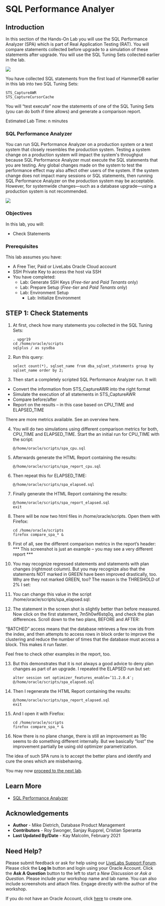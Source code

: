 # SQL Performance Analyer

## Introduction

In this section of the Hands-On Lab you will use the SQL Performance Analyzer (SPA) which is part of Real Application Testing (RAT). You will compare statements collected before upgrade to a simulation of these statements after upgrade. You will use the SQL Tuning Sets collected earlier in the lab.

![](./images/spa.png " ")

You have collected SQL statements from the first load of HammerDB earlier in this lab into two SQL Tuning Sets:

    STS_CaptureAWR
    STS_CaptureCursorCache

You will “test execute” now the statements of one of the SQL Tuning Sets (you can do both if time allows) and generate a comparison report.

Estimated Lab Time: n minutes

### SQL Performance Analyzer
You can run SQL Performance Analyzer on a production system or a test system that closely resembles the production system. Testing a system change on a production system will impact the system's throughput because SQL Performance Analyzer must execute the SQL statements that you are testing. Any global changes made on the system to test the performance effect may also affect other users of the system. If the system change does not impact many sessions or SQL statements, then running SQL Performance Analyzer on the production system may be acceptable. However, for systemwide changes—such as a database upgrade—using a production system is not recommended.

![](./images/spa-2.png " ")

### Objectives

In this lab, you will:
* Check Statements

### Prerequisites
This lab assumes you have:
- A Free Tier, Paid or LiveLabs Oracle Cloud account
- SSH Private Key to access the host via SSH
- You have completed:
    - Lab: Generate SSH Keys (*Free-tier* and *Paid Tenants* only)
    - Lab: Prepare Setup (*Free-tier* and *Paid Tenants* only)
    - Lab: Environment Setup
		- Lab: Initialize Environment

## **STEP 1**: Check Statements

1. At first, check how many statements you collected in the SQL Tuning Sets:

    ````
    . upgr19
    cd /home/oracle/scripts
    sqlplus / as sysdba
    ````

2. Run this query:

    ````
    select count(*), sqlset_name from dba_sqlset_statements group by sqlset_name order by 2;
    ````

3. Then start a completely scripted SQL Performance Analyzer run. It will:
- Convert the information from STS_CaptureAWR into the right format
- Simulate the execution of all statements in STS_CaptureAWR
- Compare before/after
- Report on the results – in this case based on CPU_TIME and ELAPSED_TIME

There are more metrics available. See an overview here.

4. You will do two simulations using different comparison metrics for both, CPU_TIME and ELAPSED_TIME.  Start the an initial run for CPU_TIME with the script:

    ````
    @/home/oracle/scripts/spa_cpu.sql
    ````

5. Afterwards generate the HTML Report containing the results:

    ````
    @/home/oracle/scripts/spa_report_cpu.sql
    ````
6. Then repeat this for ELAPSED_TIME:

    ````
    @/home/oracle/scripts/spa_elapsed.sql
    ````

7. Finally generate the HTML Report containing the results:

    ````
    @/home/oracle/scripts/spa_report_elapsed.sql
    exit
    ````

8. There will be now two html files in /home/oracle/scripts. Open them with Firefox:

    ````
    cd /home/oracle/scripts
    firefox compare_spa_* &
    ````
9. First of all, see the different comparison metrics in the report’s header:
*** This screenshot is just an example – you may see a very different report ***

10. You may recognize regressed statements and statements with plan changes (rightmost column).  But you may recognize also that the statements NOT marked in GREEN have been improved drastically, too.  Why are they not marked GREEN, too? The reason is the THRESHOLD of 2% I set:

11. You can change this value in the script /home/oracle/scripts/spa_elapsed.sql:

12. The statement in the screen shot is slightly better than before measured.  Now click on the first statement, 7m5h0wf6stq0q, and check the plan differences.  Scroll down to the two plans, BEFORE and AFTER:

“BATCHED” access means that the database retrieves a few row ids from the index, and then attempts to access rows in block order to improve the clustering and reduce the number of times that the database must access a block. This makes it run faster.

Feel free to check other examples in the report, too.

13. But this demonstrates that it is not always a good advice to deny plan changes as part of an upgrade. I repeated the ELAPSED run but set:

    ````
    alter session set optimizer_features_enable=’11.2.0.4′;
    @/home/oracle/scripts/spa_elapsed.sql
    ````

14. Then I regenerate the HTML Report containing the results:

     ````
    @/home/oracle/scripts/spa_report_elapsed.sql
    exit
    ````

15. And I open it with Firefox:

    ````
    cd /home/oracle/scripts
    firefox compare_spa_* &
    ````

16. Now there is no plane change, there is still an improvement as 19c seems to do something different internally. But we basically “lost” the improvement partially be using old optimizer parametrization.

The idea of such SPA runs is to accept the better plans and identify and cure the ones which are misbehaving.

You may now [proceed to the next lab](#next).

## Learn More

* [SQL Performance Analyzer](https://docs.oracle.com/en/database/oracle/oracle-database/19/ratug/introduction-to-sql-performance-analyzer.html#GUID-860FC707-B281-4D81-8B43-1E3857194A72)

## Acknowledgements
* **Author** - Mike Dietrich, Database Product Management
* **Contributors** -  Roy Swonger, Sanjay Rupprel, Cristian Speranta
* **Last Updated By/Date** - Kay Malcolm, February 2021

## Need Help?
Please submit feedback or ask for help using our [LiveLabs Support Forum](https://community.oracle.com/tech/developers/categories/database-19c). Please click the **Log In** button and login using your Oracle Account. Click the **Ask A Question** button to the left to start a *New Discussion* or *Ask a Question*.  Please include your workshop name and lab name.  You can also include screenshots and attach files.  Engage directly with the author of the workshop.

If you do not have an Oracle Account, click [here](https://profile.oracle.com/myprofile/account/create-account.jspx) to create one.
